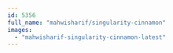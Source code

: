 ```yaml
---
id: 5356
full_name: "mahwisharif/singularity-cinnamon"
images: 
  - "mahwisharif-singularity-cinnamon-latest"
---
```

